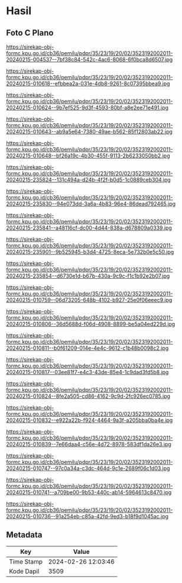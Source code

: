 # Hasil

## Foto C Plano

https://sirekap-obj-formc.kpu.go.id/cb36/pemilu/pdpr/35/23/19/20/02/3523192002011-20240215-004537--7bf38c84-542c-4ac6-8068-6f0bca8d6507.jpg

https://sirekap-obj-formc.kpu.go.id/cb36/pemilu/pdpr/35/23/19/20/02/3523192002011-20240215-010618--efbbea2a-031e-4db8-9261-8c07395bbea9.jpg

https://sirekap-obj-formc.kpu.go.id/cb36/pemilu/pdpr/35/23/19/20/02/3523192002011-20240215-010624--9b7ef525-9d3f-4593-80bf-a8e2ee71e491.jpg

https://sirekap-obj-formc.kpu.go.id/cb36/pemilu/pdpr/35/23/19/20/02/3523192002011-20240215-010643--ab9a5e64-7380-49ae-b562-85f12803ab22.jpg

https://sirekap-obj-formc.kpu.go.id/cb36/pemilu/pdpr/35/23/19/20/02/3523192002011-20240215-010648--bf26a19c-4b30-455f-9113-2b6233050bb2.jpg

https://sirekap-obj-formc.kpu.go.id/cb36/pemilu/pdpr/35/23/19/20/02/3523192002011-20240215-235824--131c494a-d24b-4f2f-b0d5-1c0889ceb304.jpg

https://sirekap-obj-formc.kpu.go.id/cb36/pemilu/pdpr/35/23/19/20/02/3523192002011-20240215-235830--94e073dd-3a6a-4b83-96e4-86dead792465.jpg

https://sirekap-obj-formc.kpu.go.id/cb36/pemilu/pdpr/35/23/19/20/02/3523192002011-20240215-235841--a48116cf-dc00-4d44-838a-d678809a0339.jpg

https://sirekap-obj-formc.kpu.go.id/cb36/pemilu/pdpr/35/23/19/20/02/3523192002011-20240215-235901--9b525945-b3d4-4725-8eca-5e732b0e5c50.jpg

https://sirekap-obj-formc.kpu.go.id/cb36/pemilu/pdpr/35/23/19/20/02/3523192002011-20240215-235854--d6730e1d-b67b-430a-9c9c-f1c1b92e2b07.jpg

https://sirekap-obj-formc.kpu.go.id/cb36/pemilu/pdpr/35/23/19/20/02/3523192002011-20240215-010759--06d73205-648b-4102-b927-25e0f06eeec9.jpg

https://sirekap-obj-formc.kpu.go.id/cb36/pemilu/pdpr/35/23/19/20/02/3523192002011-20240215-010806--36d5688d-f06d-4908-8899-be5a04ed229d.jpg

https://sirekap-obj-formc.kpu.go.id/cb36/pemilu/pdpr/35/23/19/20/02/3523192002011-20240215-010811--b0f61209-014e-4e4c-9612-c1b48b0098c2.jpg

https://sirekap-obj-formc.kpu.go.id/cb36/pemilu/pdpr/35/23/19/20/02/3523192002011-20240215-010817--03ee81f7-e4c3-43de-85e4-1c9dad3fd5b8.jpg

https://sirekap-obj-formc.kpu.go.id/cb36/pemilu/pdpr/35/23/19/20/02/3523192002011-20240215-010824--8fe2a505-cd86-4162-9c9d-2fc926ec0785.jpg

https://sirekap-obj-formc.kpu.go.id/cb36/pemilu/pdpr/35/23/19/20/02/3523192002011-20240215-010832--e922a22b-f924-4464-9a3f-a205bba0ba4e.jpg

https://sirekap-obj-formc.kpu.go.id/cb36/pemilu/pdpr/35/23/19/20/02/3523192002011-20240215-010839--7e66daa4-c56e-4d72-8978-583df1da26e3.jpg

https://sirekap-obj-formc.kpu.go.id/cb36/pemilu/pdpr/35/23/19/20/02/3523192002011-20240215-010747--97c0a34a-c3dc-464d-9c1e-2689f06c1d03.jpg

https://sirekap-obj-formc.kpu.go.id/cb36/pemilu/pdpr/35/23/19/20/02/3523192002011-20240215-010741--a709be00-9b53-440c-ab14-5964613c8470.jpg

https://sirekap-obj-formc.kpu.go.id/cb36/pemilu/pdpr/35/23/19/20/02/3523192002011-20240215-010736--91a254eb-c85a-42fd-9ed3-b18f9d1045ac.jpg


## Metadata

| Key        | Value               |
| ---------- | ------------------- |
| Time Stamp | 2024-02-26 12:03:46 |
| Kode Dapil | 3509                |



